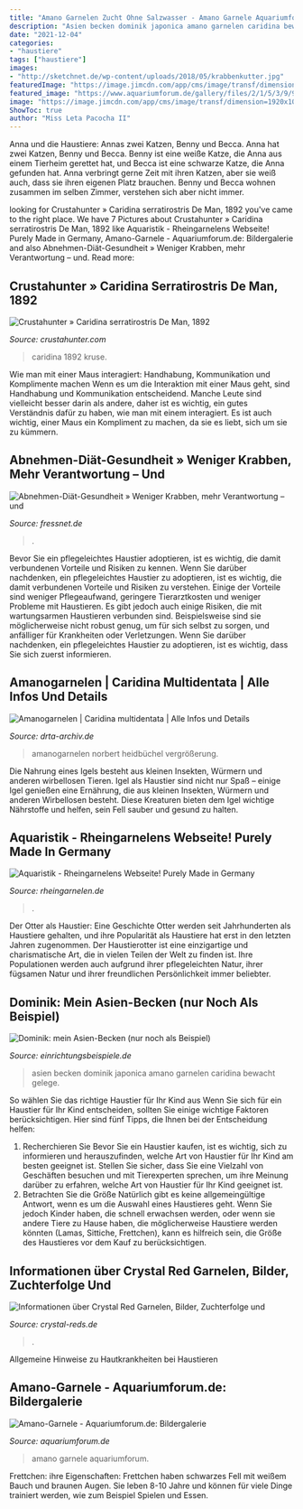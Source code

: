 ```yaml
---
title: "Amano Garnelen Zucht Ohne Salzwasser - Amano Garnele Aquariumforum"
description: "Asien becken dominik japonica amano garnelen caridina bewacht gelege"
date: "2021-12-04"
categories:
- "haustiere"
tags: ["haustiere"]
images:
- "http://sketchnet.de/wp-content/uploads/2018/05/krabbenkutter.jpg"
featuredImage: "https://image.jimcdn.com/app/cms/image/transf/dimension=1920x1024:format=jpg/path/s53791adfbbc4972d/image/i0836902b389b1ad9/version/1603371561/image.jpg"
featured_image: "https://www.aquariumforum.de/gallery/files/2/1/5/3/9/9/92314075-e8c3-4c9f-9e41-ad997fc27de3.jpeg"
image: "https://image.jimcdn.com/app/cms/image/transf/dimension=1920x1024:format=jpg/path/s53791adfbbc4972d/image/i0836902b389b1ad9/version/1603371561/image.jpg"
ShowToc: true
author: "Miss Leta Pacocha II"
---
```



Anna und die Haustiere: Annas zwei Katzen, Benny und Becca.
Anna hat zwei Katzen, Benny und Becca. Benny ist eine weiße Katze, die Anna aus einem Tierheim gerettet hat, und Becca ist eine schwarze Katze, die Anna gefunden hat. Anna verbringt gerne Zeit mit ihren Katzen, aber sie weiß auch, dass sie ihren eigenen Platz brauchen. Benny und Becca wohnen zusammen im selben Zimmer, verstehen sich aber nicht immer.

	

		
looking for Crustahunter » Caridina serratirostris De Man, 1892 you've came to the right place. We have 7 Pictures about Crustahunter » Caridina serratirostris De Man, 1892 like Aquaristik - Rheingarnelens Webseite! Purely Made in Germany, Amano-Garnele - Aquariumforum.de: Bildergalerie and also Abnehmen-Diät-Gesundheit » Weniger Krabben, mehr Verantwortung – und. Read more:
		
    
## Crustahunter » Caridina Serratirostris De Man, 1892

<img loading=lazy src="http://0.gravatar.com/avatar/029521740a34a3c5de002cd502b7f20b?s=60&amp;d=monsterid&amp;r=g" onerror="this.onerror=null;this.src='https://tse2.mm.bing.net/th?id=OIP.F4Mp0qvSeTolD1E1c2vwVAAAAA&amp;pid=15.1';" alt="Crustahunter » Caridina serratirostris De Man, 1892">

_Source: crustahunter.com_

>caridina 1892 kruse. 

	

Wie man mit einer Maus interagiert: Handhabung, Kommunikation und Komplimente machen
Wenn es um die Interaktion mit einer Maus geht, sind Handhabung und Kommunikation entscheidend. Manche Leute sind vielleicht besser darin als andere, daher ist es wichtig, ein gutes Verständnis dafür zu haben, wie man mit einem interagiert. Es ist auch wichtig, einer Maus ein Kompliment zu machen, da sie es liebt, sich um sie zu kümmern.

    
## Abnehmen-Diät-Gesundheit » Weniger Krabben, Mehr Verantwortung – Und

<img loading=lazy src="http://sketchnet.de/wp-content/uploads/2018/05/krabbenkutter.jpg" onerror="this.onerror=null;this.src='https://tse1.mm.bing.net/th?id=OIP.GHGORzBBaREYFNz0v9mt4wHaE7&amp;pid=15.1';" alt="Abnehmen-Diät-Gesundheit » Weniger Krabben, mehr Verantwortung – und">

_Source: fressnet.de_

>. 

	

Bevor Sie ein pflegeleichtes Haustier adoptieren, ist es wichtig, die damit verbundenen Vorteile und Risiken zu kennen.
Wenn Sie darüber nachdenken, ein pflegeleichtes Haustier zu adoptieren, ist es wichtig, die damit verbundenen Vorteile und Risiken zu verstehen. Einige der Vorteile sind weniger Pflegeaufwand, geringere Tierarztkosten und weniger Probleme mit Haustieren. Es gibt jedoch auch einige Risiken, die mit wartungsarmen Haustieren verbunden sind. Beispielsweise sind sie möglicherweise nicht robust genug, um für sich selbst zu sorgen, und anfälliger für Krankheiten oder Verletzungen. Wenn Sie darüber nachdenken, ein pflegeleichtes Haustier zu adoptieren, ist es wichtig, dass Sie sich zuerst informieren.

    
## Amanogarnelen | Caridina Multidentata | Alle Infos Und Details

<img loading=lazy src="https://www.drta-archiv.de/Wirbellose/Garnelen/Amanogarnelen/images/amano-2.jpg" onerror="this.onerror=null;this.src='https://tse1.mm.bing.net/th?id=OIP.t7JAwo4ZoerDyRwcE2HkRwAAAA&amp;pid=15.1';" alt="Amanogarnelen | Caridina multidentata | Alle Infos und Details">

_Source: drta-archiv.de_

>amanogarnelen norbert heidbüchel vergrößerung. 

	

Die Nahrung eines Igels besteht aus kleinen Insekten, Würmern und anderen wirbellosen Tieren.
Igel als Haustier sind nicht nur Spaß – einige Igel genießen eine Ernährung, die aus kleinen Insekten, Würmern und anderen Wirbellosen besteht. Diese Kreaturen bieten dem Igel wichtige Nährstoffe und helfen, sein Fell sauber und gesund zu halten.

    
## Aquaristik - Rheingarnelens Webseite! Purely Made In Germany

<img loading=lazy src="https://image.jimcdn.com/app/cms/image/transf/dimension=1920x1024:format=jpg/path/s53791adfbbc4972d/image/i0836902b389b1ad9/version/1603371561/image.jpg" onerror="this.onerror=null;this.src='https://tse3.mm.bing.net/th?id=OIP.KERXlZbrPYqy9sFx8MQYuQHaFj&amp;pid=15.1';" alt="Aquaristik - Rheingarnelens Webseite! Purely Made in Germany">

_Source: rheingarnelen.de_

>. 

	

Der Otter als Haustier: Eine Geschichte
Otter werden seit Jahrhunderten als Haustiere gehalten, und ihre Popularität als Haustiere hat erst in den letzten Jahren zugenommen. Der Haustierotter ist eine einzigartige und charismatische Art, die in vielen Teilen der Welt zu finden ist. Ihre Populationen werden auch aufgrund ihrer pflegeleichten Natur, ihrer fügsamen Natur und ihrer freundlichen Persönlichkeit immer beliebter.

    
## Dominik: Mein Asien-Becken (nur Noch Als Beispiel)

<img loading=lazy src="http://www.einrichtungsbeispiele.de/images_10593/h1080_w1920/pastellgrundel-bewacht-ihr-gelege__35a0853a3476c79717937b846939ae47.jpg" onerror="this.onerror=null;this.src='https://tse2.mm.bing.net/th?id=OIP.pr0ns18QemeOFjht4DuadgHaFB&amp;pid=15.1';" alt="Dominik: mein Asien-Becken (nur noch als Beispiel)">

_Source: einrichtungsbeispiele.de_

>asien becken dominik japonica amano garnelen caridina bewacht gelege. 

	

So wählen Sie das richtige Haustier für Ihr Kind aus
Wenn Sie sich für ein Haustier für Ihr Kind entscheiden, sollten Sie einige wichtige Faktoren berücksichtigen. Hier sind fünf Tipps, die Ihnen bei der Entscheidung helfen:
1. Recherchieren Sie
Bevor Sie ein Haustier kaufen, ist es wichtig, sich zu informieren und herauszufinden, welche Art von Haustier für Ihr Kind am besten geeignet ist. Stellen Sie sicher, dass Sie eine Vielzahl von Geschäften besuchen und mit Tierexperten sprechen, um ihre Meinung darüber zu erfahren, welche Art von Haustier für Ihr Kind geeignet ist.
2. Betrachten Sie die Größe
Natürlich gibt es keine allgemeingültige Antwort, wenn es um die Auswahl eines Haustieres geht. Wenn Sie jedoch Kinder haben, die schnell erwachsen werden, oder wenn sie andere Tiere zu Hause haben, die möglicherweise Haustiere werden könnten (Lamas, Sittiche, Frettchen), kann es hilfreich sein, die Größe des Haustieres vor dem Kauf zu berücksichtigen.

    
## Informationen über Crystal Red Garnelen, Bilder, Zuchterfolge Und

<img loading=lazy src="http://www.crystal-reds.de/Futter.jpg" onerror="this.onerror=null;this.src='https://tse2.mm.bing.net/th?id=OIP.DraXy_qSI5PfQDK0PY55ZAAAAA&amp;pid=15.1';" alt="Informationen über Crystal Red Garnelen, Bilder, Zuchterfolge und">

_Source: crystal-reds.de_

>. 

	

Allgemeine Hinweise zu Hautkrankheiten bei Haustieren

    
## Amano-Garnele - Aquariumforum.de: Bildergalerie

<img loading=lazy src="https://www.aquariumforum.de/gallery/files/2/1/5/3/9/9/92314075-e8c3-4c9f-9e41-ad997fc27de3.jpeg" onerror="this.onerror=null;this.src='https://tse4.mm.bing.net/th?id=OIP.0ls31EcFruDcA4H9CVAJ4AHaFj&amp;pid=15.1';" alt="Amano-Garnele - Aquariumforum.de: Bildergalerie">

_Source: aquariumforum.de_

>amano garnele aquariumforum. 

	

Frettchen: ihre Eigenschaften: Frettchen haben schwarzes Fell mit weißem Bauch und braunen Augen. Sie leben 8-10 Jahre und können für viele Dinge trainiert werden, wie zum Beispiel Spielen und Essen.

